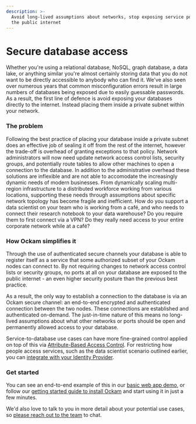 ```yaml
---
description: >-
  Avoid long-lived assumptions about networks, stop exposing service ports to
  the public internet
---
```


# Secure database access

Whether you're using a relational database, NoSQL, graph database, a data lake, or anything similar you're almost certainly storing data that you do not want to be directly accessible to anybody who can find it. We've also seen over numerous years that common misconfiguration errors result in large numbers of databases being exposed due to easily guessable passwords. As a result, the first line of defence is avoid exposing your databases directly to the internet. Instead placing them inside a private subnet within your network.

### The problem

Following the best practice of placing your database inside a private subnet does an effective job of sealing it off from the rest of the internet, however the trade-off is overhead of granting exceptions to that policy. Network administrators will now need update network access control lists, security groups, and potentially route tables to allow other machines to open a connection to the database. In addition to the administrative overhead these solutions are inflexible and are not able to accomodate the increasingly dynamic needs of modern businesses. From dynamically scaling multi-region infrastructure to a distributed workforce working from various locations, supporting these needs through assumptions about specific network topology has become fragile and inefficient. How do you support a data scientist on your team who is working from a café, and who needs to connect their research notebook to your data warehouse? Do you require them to first connect via a VPN? Do they really need access to your entire corporate network while at a café?

### How Ockam simplifies it

Through the use of authenticated secure channels your database is able to register itself as a service that some authorized subset of your Ockam nodes can connect to. By not requiring changes to network access control lists or security groups, no ports at all on your database are exposed to the public internet - an even higher security posture than the previous best practice.&#x20;

As a result, the only way to establish a connection to the database is via an Ockam secure channel: an end-to-end encrypted and authenticated connection between the two nodes. These connections are established and authenticated on-demand. The just-in-time nature of this means no long-lived assumptions about what other networks or ports should be open and permanently allowed access to your database.

Service-to-database use cases can have more fine-grained control applied on top of this via [Attribute-Based Access Control](../code-examples/). For restricting how people access services, such as the data scientist scenario outlined earlier, you can [integrate with your Identity Provider](use-employee-attributes-from-okta-to-build-trust-with-cryptographically-verifiable-credentials.md).

### Get started

You can see an end-to-end example of this in our [basic web app demo](../code-examples/basic-web-app.md), or follow our [getting started guide to install Ockam](../../#quick-start) and start using it in just a few minutes.

We'd also love to talk to you in more detail about your potential use cases, so [please reach out to the team](https://www.ockam.io/contact/form) to chat.

